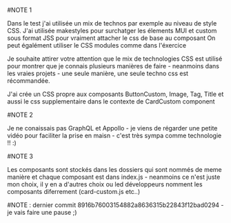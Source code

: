#NOTE 1

Dans le test j'ai utilisée un mix de technos par exemple au niveau de style CSS.
J'ai utilisée makestyles pour surchatger les élements MUI et custom sous format JSS pour vraiment attacher le css de base au composant
On peut égalément utiliser le CSS modules comme dans l'éxercice

Je souhaite attirer votre attention que le mix de technologies CSS est utilisé pour montrer que je connais plusieurs manières de faire - neanmoins dans les vraies projets - une seule manière, une seule techno css est récommandée.

J'ai crée un CSS propre aux composants ButtonCustom, Image, Tag, Title et aussi le css supplementaire dans le contexte de CardCustom component


#NOTE 2

Je ne conaissais pas GraphQL et Appollo - je viens de régarder une petite vidéo pour faciliter la prise en maisn - c'est très sympa comme technologie !! :)

#NOTE 3

Les composants sont stockés dans les dossiers qui sont nommés de meme manière et chaque composant est dans index.js - neanmoins ce n'est juste mon choix, il y en a d'autres choix ou led développeurs nomment les composants diferrement (card-custom.js etc..)


#NOTE :  dernier  commit 8916b76003154882a8636315b22843f12bad0294  - je vais faire une pause ;)